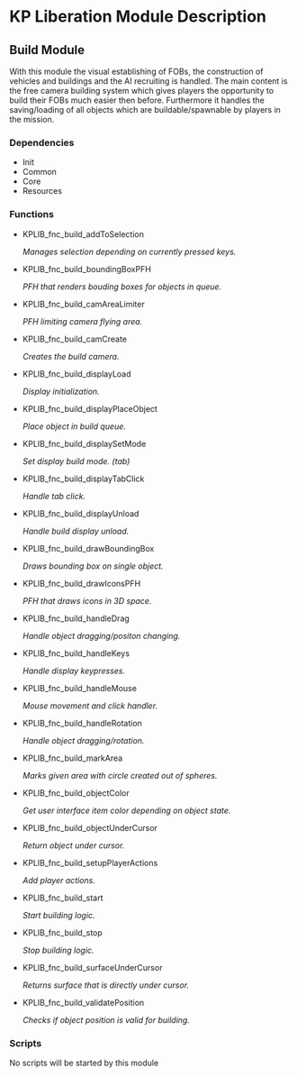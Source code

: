 # KP Liberation Module Description

## Build Module
With this module the visual establishing of FOBs, the construction of vehicles and buildings and the AI recruiting is handled.
The main content is the free camera building system which gives players the opportunity to build their FOBs much easier then before.
Furthermore it handles the saving/loading of all objects which are buildable/spawnable by players in the mission.

### Dependencies
* Init
* Common
* Core
* Resources

### Functions
* KPLIB_fnc_build_addToSelection

  *Manages selection depending on currently pressed keys.*

* KPLIB_fnc_build_boundingBoxPFH

  *PFH that renders bouding boxes for objects in queue.*

* KPLIB_fnc_build_camAreaLimiter

  *PFH limiting camera flying area.*

* KPLIB_fnc_build_camCreate

  *Creates the build camera.*

* KPLIB_fnc_build_displayLoad

  *Display initialization.*

* KPLIB_fnc_build_displayPlaceObject

  *Place object in build queue.*

* KPLIB_fnc_build_displaySetMode

  *Set display build mode. (tab)*

* KPLIB_fnc_build_displayTabClick

  *Handle tab click.*

* KPLIB_fnc_build_displayUnload

  *Handle build display unload.*

* KPLIB_fnc_build_drawBoundingBox

  *Draws bounding box on single object.*

* KPLIB_fnc_build_drawIconsPFH

  *PFH that draws icons in 3D space.*

* KPLIB_fnc_build_handleDrag

  *Handle object dragging/positon changing.*

* KPLIB_fnc_build_handleKeys

  *Handle display keypresses.*

* KPLIB_fnc_build_handleMouse

  *Mouse movement and click handler.*

* KPLIB_fnc_build_handleRotation

  *Handle object dragging/rotation.*

* KPLIB_fnc_build_markArea

  *Marks given area with circle created out of spheres.*

* KPLIB_fnc_build_objectColor

  *Get user interface item color depending on object state.*

* KPLIB_fnc_build_objectUnderCursor

  *Return object under cursor.*

* KPLIB_fnc_build_setupPlayerActions

  *Add player actions.*

* KPLIB_fnc_build_start

  *Start building logic.*

* KPLIB_fnc_build_stop

  *Stop building logic.*

* KPLIB_fnc_build_surfaceUnderCursor

  *Returns surface that is directly under cursor.*

* KPLIB_fnc_build_validatePosition

  *Checks if object position is valid for building.*

### Scripts
No scripts will be started by this module
